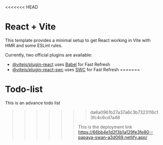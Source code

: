 <<<<<<< HEAD
# React + Vite

This template provides a minimal setup to get React working in Vite with HMR and some ESLint rules.

Currently, two official plugins are available:

- [@vitejs/plugin-react](https://github.com/vitejs/vite-plugin-react/blob/main/packages/plugin-react/README.md) uses [Babel](https://babeljs.io/) for Fast Refresh
- [@vitejs/plugin-react-swc](https://github.com/vitejs/vite-plugin-react-swc) uses [SWC](https://swc.rs/) for Fast Refresh
=======
# Todo-list
This is an  advance todo list
>>>>>>> da6a0961b27a37a6c3b7323116c13fc4c6cd7a48
>>>>>>
>>>>>>  This is the deployment link  https://66bb4e1d2f3b1a129fe3fe80--papaya-swan-a3d069.netlify.app/
